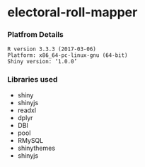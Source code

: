 # electoral-roll-mapper

### Platfrom Details
    R version 3.3.3 (2017-03-06)
    Platform: x86_64-pc-linux-gnu (64-bit)
    Shiny version: ‘1.0.0’

### Libraries used
* shiny
* shinyjs
* readxl
* dplyr
* DBI
* pool
* RMySQL
* shinythemes
* shinyjs
